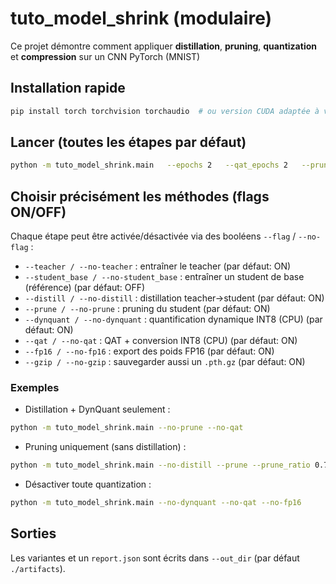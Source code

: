 # tuto_model_shrink (modulaire)

Ce projet démontre comment appliquer **distillation**, **pruning**, **quantization** et **compression** sur un CNN PyTorch (MNIST)

## Installation rapide
```bash
pip install torch torchvision torchaudio  # ou version CUDA adaptée à votre GPU
```

## Lancer (toutes les étapes par défaut)
```bash
python -m tuto_model_shrink.main   --epochs 2   --qat_epochs 2   --prune_ratio 0.5   --batch 128   --data_dir ./data   --out_dir ./artifacts
```

## Choisir précisément les méthodes (flags ON/OFF)
Chaque étape peut être activée/désactivée via des booléens `--flag` / `--no-flag` :
- `--teacher / --no-teacher` : entraîner le teacher (par défaut: ON)
- `--student_base / --no-student_base` : entraîner un student de base (référence) (par défaut: OFF)
- `--distill / --no-distill` : distillation teacher→student (par défaut: ON)
- `--prune / --no-prune` : pruning du student (par défaut: ON)
- `--dynquant / --no-dynquant` : quantification dynamique INT8 (CPU) (par défaut: ON)
- `--qat / --no-qat` : QAT + conversion INT8 (CPU) (par défaut: ON)
- `--fp16 / --no-fp16` : export des poids FP16 (par défaut: ON)
- `--gzip / --no-gzip` : sauvegarder aussi un `.pth.gz` (par défaut: ON)

### Exemples
- Distillation + DynQuant seulement :
```bash
python -m tuto_model_shrink.main --no-prune --no-qat
```
- Pruning uniquement (sans distillation) :
```bash
python -m tuto_model_shrink.main --no-distill --prune --prune_ratio 0.7
```
- Désactiver toute quantization :
```bash
python -m tuto_model_shrink.main --no-dynquant --no-qat --no-fp16
```

## Sorties
Les variantes et un `report.json` sont écrits dans `--out_dir` (par défaut `./artifacts`).
